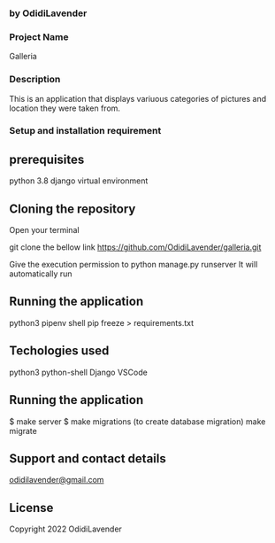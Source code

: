 ### by OdidiLavender
### Project Name
Galleria
### Description
This is an application that displays variuous categories of pictures and location they were taken from.

### Setup and installation requirement

## prerequisites
python 3.8
django 
virtual environment

## Cloning the repository
Open your terminal

 git clone the bellow link
https://github.com/OdidiLavender/galleria.git

Give the execution permission to python manage.py runserver
It will automatically run 


## Running the application
 python3 pipenv shell
 pip freeze > requirements.txt
## Techologies used
python3
python-shell
Django
VSCode

## Running the application
$ make server
$ make migrations (to create database migration)
 make migrate

## Support and contact details
odidilavender@gmail.com

## License
Copyright 2022 OdidiLavender

